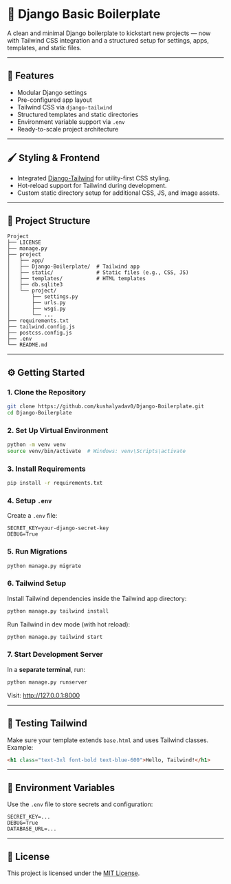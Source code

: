 # 🧩 Django Basic Boilerplate

A clean and minimal Django boilerplate to kickstart new projects — now with Tailwind CSS integration and a structured setup for settings, apps, templates, and static files.

---

## 🚀 Features

- Modular Django settings
- Pre-configured app layout
- Tailwind CSS via `django-tailwind`
- Structured templates and static directories
- Environment variable support via `.env`
- Ready-to-scale project architecture

---

## 🖌️ Styling & Frontend

- Integrated [Django-Tailwind](https://django-tailwind.readthedocs.io/en/latest/) for utility-first CSS styling.
- Hot-reload support for Tailwind during development.
- Custom static directory setup for additional CSS, JS, and image assets.

---

## 📁 Project Structure

```
Project
├── LICENSE
├── manage.py
├── project
│   ├── app/
│   ├── Django-Boilerplate/  # Tailwind app
│   ├── static/              # Static files (e.g., CSS, JS)
│   ├── templates/           # HTML templates
│   ├── db.sqlite3
│   └── project/
│       ├── settings.py
│       ├── urls.py
│       ├── wsgi.py
│       └── ...
├── requirements.txt
├── tailwind.config.js
├── postcss.config.js
├── .env
└── README.md
```

---

## ⚙️ Getting Started

### 1. Clone the Repository

```bash
git clone https://github.com/kushalyadav0/Django-Boilerplate.git
cd Django-Boilerplate
```

### 2. Set Up Virtual Environment

```bash
python -m venv venv
source venv/bin/activate  # Windows: venv\Scripts\activate
```

### 3. Install Requirements

```bash
pip install -r requirements.txt
```

### 4. Setup `.env`

Create a `.env` file:

```env
SECRET_KEY=your-django-secret-key
DEBUG=True
```

### 5. Run Migrations

```bash
python manage.py migrate
```

### 6. Tailwind Setup

Install Tailwind dependencies inside the Tailwind app directory:

```bash
python manage.py tailwind install
```

Run Tailwind in dev mode (with hot reload):

```bash
python manage.py tailwind start
```

### 7. Start Development Server

In a **separate terminal**, run:

```bash
python manage.py runserver
```

Visit: http://127.0.0.1:8000

---

## 🧪 Testing Tailwind

Make sure your template extends `base.html` and uses Tailwind classes. Example:

```html
<h1 class="text-3xl font-bold text-blue-600">Hello, Tailwind!</h1>
```

---

## 🔐 Environment Variables

Use the `.env` file to store secrets and configuration:

```env
SECRET_KEY=...
DEBUG=True
DATABASE_URL=...
```

---

## 🪪 License

This project is licensed under the [MIT License](LICENSE).
